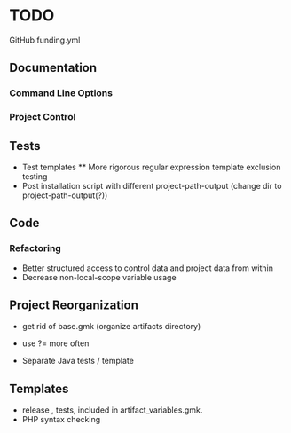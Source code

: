 # TODO

GitHub funding.yml

## Documentation

### Command Line Options

### Project Control


## Tests

* Test templates
** More rigorous regular expression template exclusion testing
* Post installation script with different project-path-output (change dir to project-path-output(?))

## Code

### Refactoring

* Better structured access to control data and project data from within
* Decrease non-local-scope variable usage 

## Project Reorganization

* get rid of base.gmk (organize artifacts directory)
* use ?= more often

* Separate Java tests / template

## Templates

* release , tests, included in artifact_variables.gmk.
* PHP syntax checking
